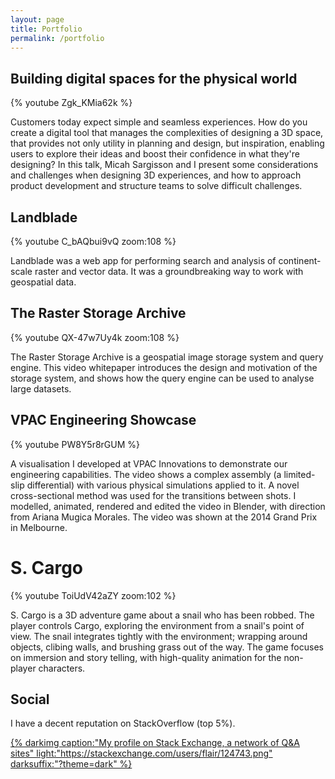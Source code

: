 ```yaml
---
layout: page
title: Portfolio
permalink: /portfolio
---
```


## Building digital spaces for the physical world

{% youtube Zgk_KMia62k %}

Customers today expect simple and seamless experiences. How do you create a digital tool that manages the complexities of designing a 3D space, that provides not only utility in planning and design, but inspiration, enabling users to explore their ideas and boost their confidence in what they're designing? In this talk, Micah Sargisson and I present some considerations and challenges when designing 3D experiences, and how to approach product development and structure teams to solve difficult challenges.


## Landblade

{% youtube C_bAQbui9vQ zoom:108 %}

Landblade was a web app for performing search and analysis of continent-scale raster and vector data. It was a groundbreaking way to work with geospatial data.


## The Raster Storage Archive

{% youtube QX-47w7Uy4k zoom:108 %}

The Raster Storage Archive is a geospatial image storage system and query engine. This video whitepaper introduces the design and motivation of the storage system, and shows how the query engine can be used to analyse large datasets.


## VPAC Engineering Showcase

{% youtube PW8Y5r8rGUM %}

A visualisation I developed at VPAC Innovations to demonstrate our engineering capabilities. The video shows a complex assembly (a limited-slip differential) with various physical simulations applied to it. A novel cross-sectional method was used for the transitions between shots. I modelled, animated, rendered and edited the video in Blender, with direction from Ariana Mugica Morales. The video was shown at the 2014 Grand Prix in Melbourne.


# S. Cargo

{% youtube ToiUdV42aZY zoom:102 %}

S. Cargo is a 3D adventure game about a snail who has been robbed. The player controls Cargo, exploring the environment from a snail's point of view. The snail integrates tightly with the environment; wrapping around objects, clibing walls, and brushing grass out of the way. The game focuses on immersion and story telling, with high-quality animation for the non-player characters.


## Social

I have a decent reputation on StackOverflow (top 5%).

[{% darkimg caption:"My profile on Stack Exchange, a network of Q&A sites" light:"https://stackexchange.com/users/flair/124743.png" darksuffix:"?theme=dark" %}](https://stackoverflow.com/users/320036/z0r)

